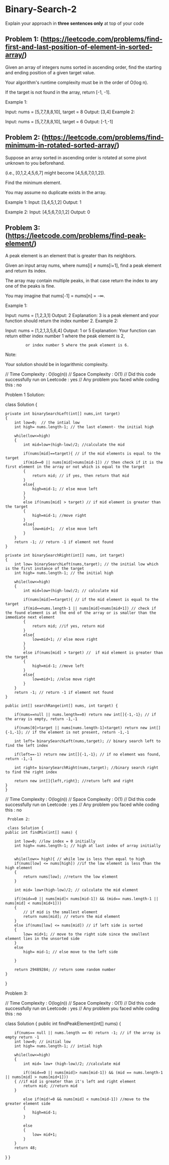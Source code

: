 # Binary-Search-2
Explain your approach in **three sentences only** at top of your code


## Problem 1: (https://leetcode.com/problems/find-first-and-last-position-of-element-in-sorted-array/)

Given an array of integers nums sorted in ascending order, find the starting and ending position of a given target value.

Your algorithm's runtime complexity must be in the order of O(log n).

If the target is not found in the array, return [-1, -1].

Example 1:

Input: nums = [5,7,7,8,8,10], target = 8
Output: [3,4]
Example 2:

Input: nums = [5,7,7,8,8,10], target = 6
Output: [-1,-1]

## Problem 2: (https://leetcode.com/problems/find-minimum-in-rotated-sorted-array/)

Suppose an array sorted in ascending order is rotated at some pivot unknown to you beforehand.

(i.e., [0,1,2,4,5,6,7] might become [4,5,6,7,0,1,2]).

Find the minimum element.

You may assume no duplicate exists in the array.

Example 1:
Input: [3,4,5,1,2]
Output: 1

Example 2:
Input: [4,5,6,7,0,1,2]
Output: 0

## Problem 3: (https://leetcode.com/problems/find-peak-element/)
A peak element is an element that is greater than its neighbors.

Given an input array nums, where nums[i] ≠ nums[i+1], find a peak element and return its index.

The array may contain multiple peaks, in that case return the index to any one of the peaks is fine.

You may imagine that nums[-1] = nums[n] = -∞.

Example 1:

Input: nums = [1,2,3,1]
Output: 2
Explanation: 3 is a peak element and your function should return the index number 2.
Example 2:

Input: nums = [1,2,1,3,5,6,4]
Output: 1 or 5 
Explanation: Your function can return either index number 1 where the peak element is 2, 

             or index number 5 where the peak element is 6.
Note:

Your solution should be in logarithmic complexity.

// Time Complexity : O(log(n)) 
// Space Complexity : O(1) 
// Did this code successfully run on Leetcode : yes
// Any problem you faced while coding this : no 

Problem 1 Solution: 

class Solution {
    
    private int binarySearchLeft(int[] nums,int target)
    {
        int low=0;  // the intial low
        int high= nums.length-1; // the last element- the initial high
         
        while(low<=high) 
        {
            int mid=low+(high-low)/2; //calculate the mid
            
            if(nums[mid]==target){ // if the mid elements is equal to the target 
            if(mid==0 || nums[mid]>nums[mid-1]) // then check if it is the first element in the array or not which is equal to the target
            {
                return mid; // if yes, then return that mid
            }
            else{
                high=mid-1; // else move left 
            }
            }
            else if(nums[mid] > target) // if mid element is greater than the target
            {
                high=mid-1; //move right
            }
            else{
                low=mid+1;  // else move left 
            } 
        }
        return -1; // return -1 if element not found
    }
    
    private int binarySearchRight(int[] nums, int target)
    {
        int low= binarySearchLeft(nums,target); // the initial low which is the first instance of the target
        int high= nums.length-1; // the initial high
         
        while(low<=high)
        {
            int mid=low+(high-low)/2; // calculate mid
    
            if(nums[mid]==target){ // if the mid element is equal to the target
            if(mid==nums.length-1 || nums[mid]<nums[mid+1]) // check if the found element is at the end of the array or is smaller than the immediate next element 
            {
                return mid; //if yes, return mid
            }
            else{
                low=mid+1; // else move right 
            }
            }
            else if(nums[mid] > target) //  if mid element is greater than the target
            {
                high=mid-1; //move left
            }
            else{
                low=mid+1; //else move right 
            } 
        }
        return -1; // return -1 if element not found
    }
    
    public int[] searchRange(int[] nums, int target) {

        if(nums==null || nums.length==0) return new int[]{-1,-1}; // if the array is empty, return -1,-1
        
        if(nums[0]>target || nums[nums.length-1]<target) return new int[]{-1,-1}; // if the element is not present, return -1,-1
        
        int left= binarySearchLeft(nums,target); // binary search left to find the left index
        
        if(left==-1) return new int[]{-1,-1}; // if no element was found, return -1,-1
        
        int right= binarySearchRight(nums,target); //binary search right to find the right index
        
        return new int[]{left,right}; //return left and right
    }
    }

// Time Complexity : O(log(n)) 
// Space Complexity : O(1) 
// Did this code successfully run on Leetcode : yes
// Any problem you faced while coding this : no 

     Problem 2:

     class Solution {
    public int findMin(int[] nums) {
       
        int low=0; //low index = 0 initially 
        int high= nums.length-1; // high at last index of array initially 
        
        
        while(low<= high){ // while low is less than equal to high 
        if(nums[low] <= nums[high]) //if the low element is less than the high element 
        { 
            return nums[low]; //return the low element 
        }
        
        int mid= low+(high-low)/2; // calculate the mid element 
        
        if((mid==0 || nums[mid]< nums[mid-1]) && (mid== nums.length-1 || nums[mid] < nums[mid+1]))
        {
            // if mid is the smallest element 
            return nums[mid]; // return the mid element 
        }
        else if(nums[low] <= nums[mid]) // if left side is sorted 
        {
            low= mid+1; // move to the right side since the smallest element lies in the unsorted side
        }
        else 
            high= mid-1; // else move to the left side 
        
        }
        
        return 29489284; // return some random number
    }
}


Problem 3: 

// Time Complexity : O(log(n)) 
// Space Complexity : O(1) 
// Did this code successfully run on Leetcode : yes
// Any problem you faced while coding this : no 

class Solution {
    public int findPeakElement(int[] nums) {
        
        if(nums== null || nums.length == 0) return -1; // if the array is empty return -1
        int low=0; // initial low
        int high= nums.length-1; // intial high 
        
        while(low<=high)
        {
            int mid= low+ (high-low)/2; //calculate mid
            
            if((mid==0 || nums[mid]> nums[mid-1]) && (mid == nums.length-1 || nums[mid] > nums[mid+1]))
        { //if mid is greater than it's left and right element 
            return mid; //return mid
        }
            
            else if(mid!=0 && nums[mid] < nums[mid-1]) //move to the greater element side
            {
                high=mid-1;
            }
            
            else
            {
                low= mid+1;
            }
        }
        return 48;
}
}